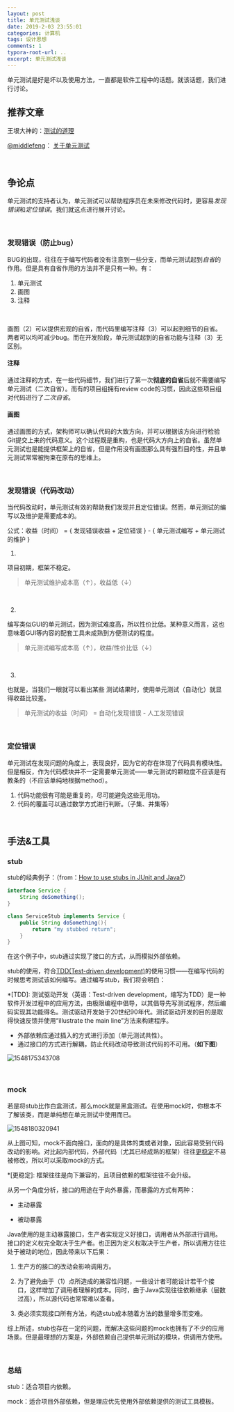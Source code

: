 ```yaml
---
layout: post
title: 单元测试浅谈
date: 2019-2-03 23:55:01
categories: 计算机
tags: 设计思想
comments: 1
typora-root-url: ..
excerpt: 单元测试浅谈
---
```




单元测试是好是坏以及使用方法，一直都是软件工程中的话题。就该话题，我们进行讨论。

## 推荐文章

王垠大神的：[测试的道理](http://www.yinwang.org/blog-cn/2016/09/14/tests)

[@middlefeng](https://twitter.com/middlefeng)： [关于单元测试](https://techsingular.net/2012/09/04/%E5%85%B3%E4%BA%8E%E5%8D%95%E5%85%83%E6%B5%8B%E8%AF%95/)

<br>

## 争论点

单元测试的支持者认为，单元测试可以帮助程序员在未来修改代码时，更容易*发现错误*和*定位错误*。我们就这点进行展开讨论。

<br>

### 发现错误（防止bug）

BUG的出现，往往在于编写代码者没有注意到一些分支，而单元测试起到*自省*的作用。但是具有自省作用的方法并不是只有一种。有：

1. 单元测试
2. 画图
3. 注释

<br>

画图（2）可以提供宏观的自省，而代码里编写注释（3）可以起到细节的自省。两者可以均可减少bug。而在开发阶段，单元测试起到的自省功能与注释（3）无区别。

#### 注释

通过注释的方式，在一些代码细节，我们进行了第一次**彻底的自省**后就不需要编写单元测试（二次自省）。而有的项目组拥有review code的习惯，因此这些项目组对代码进行了*二次自省*。

#### 画图

通过画图的方式，架构师可以确认代码的大致方向，并可以根据该方向进行检验Git提交上来的代码意义。这个过程既是重构，也是代码大方向上的自省。虽然单元测试也是能提供框架上的自省，但是作用没有画图那么具有强烈目的性，并且单元测试常常被拘束在原有的思维上。

<br>

### 发现错误（代码改动）

当代码改动时，单元测试有效的帮助我们发现并且定位错误。然而，单元测试的编写以及维护是需要成本的。

公式：收益（时间） = { 发现错误收益 + 定位错误 } - {  单元测试编写 + 单元测试的维护 }

1.

项目初期，框架不稳定。

> 单元测试维护成本高（↑），收益低（↓）

<br>

2.

编写类似GUI的单元测试，因为测试难度高，所以性价比低。某种意义而言，这也意味着GUI等内容的配套工具未成熟到方便测试的程度。

> 单元测试编写成本高（↑），收益/性价比低（↓）

<br>

3.

也就是，当我们一眼就可以看出某些 测试结果时，使用单元测试（自动化）就显得收益比较差。

> 单元测试的收益（时间） = 自动化发现错误 - 人工发现错误

<br>

### 定位错误

单元测试在发现问题的角度上，表现良好，因为它的存在体现了代码具有模块性。但是相反，作为代码模块并不一定需要单元测试——单元测试的颗粒度不应该是有教条的（不应该单纯地根据method）。

1. 代码功能很有可能是重复的，尽可能避免这些无用功。
2. 代码的覆盖可以通过数学方式进行判断。（子集、并集等）

<br>

## 手法&工具

### stub

stub的经典例子：（from：[How to use stubs in JUnit and Java?](https://stackoverflow.com/questions/31890991/how-to-use-stubs-in-junit-and-java)）

```java
interface Service {
    String doSomething();
}

class ServiceStub implements Service {
    public String doSomething(){
        return "my stubbed return";
    }
}
```

在这个例子中，stub通过实现了接口的方式，从而模拟外部依赖。

stub的使用，符合[TDD(Test-driven development)](#TDD)的使用习惯——在编写代码的时候思考测试该如何编写。通过编写stub，我们将会明白：

*[TDD]: 测试驱动开发（英语：Test-driven development，缩写为TDD）是一种软件开发过程中的应用方法，由极限编程中倡导，以其倡导先写测试程序，然后编码实现其功能得名。测试驱动开发始于20世纪90年代。测试驱动开发的目的是取得快速反馈并使用“illustrate the main line”方法来构建程序。

- 外部依赖应通过插入的方式进行添加（单元测试共性）。
- 通过接口的方式进行解耦，防止代码改动导致测试代码的不可用。（**如下图**）



![1548175343708](/../assets/blog_res/1548175343708.png)

<br>

### mock

若是将stub比作白盒测试，那么mock就是黑盒测试。在使用mock时，你根本不了解该类，而是单纯想在单元测试中使用而已。

![1548180320941](/../assets/blog_res/1548180320941.png)

从上图可知，mock不面向接口，面向的是具体的类或者对象，因此容易受到代码改动的影响。对比起内部代码，外部代码（尤其已经成熟的框架）往往[更稳定](#更稳定)不易被修改，所以可以采取mock的方式。

*[更稳定]: 框架往往是向下兼容的，且项目依赖的框架往往不会升级。

从另一个角度分析，接口的用途在于向外暴露，而暴露的方式有两种：

- 主动暴露

- 被动暴露


Java使用的是主动暴露接口，生产者实现定义好接口，调用者从外部进行调用。接口的定义权完全取决于生产者。也正因为定义权取决于生产者，所以调用方往往处于被动的地位，因此带来以下后果：

1. 生产方的接口的改动会影响调用方。

2. 为了避免由于（1）点所造成的兼容性问题，一些设计者可能设计若干个接口，这样增加了调用者理解的成本。同时，由于Java实现往往依赖继承（层数过高），所以源代码也常常难以查看。
3. 类必须实现接口所有方法，构造stub成本随着方法的数量增多而变难。

综上所述，stub也存在一定的问题，而解决这些问题的mock也拥有了不少的应用场景。但是最理想的方案是，外部依赖自己提供单元测试的模块，供调用方使用。

<br>

### 总结

stub：适合项目内依赖。

mock：适合项目外部依赖，但是理应优先使用外部依赖提供的测试工具模板。
